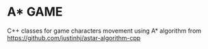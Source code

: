 # A* GAME

C++ classes for game characters movement using A* algorithm from https://github.com/justinhj/astar-algorithm-cpp  